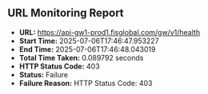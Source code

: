 ## URL Monitoring Report

- **URL:** https://api-gw1-prod1.fisglobal.com/gw/v1/health
- **Start Time:** 2025-07-06T17:46:47.953227
- **End Time:** 2025-07-06T17:46:48.043019
- **Total Time Taken:** 0.089792 seconds
- **HTTP Status Code:** 403
- **Status:** Failure
- **Failure Reason:** HTTP Status Code: 403
